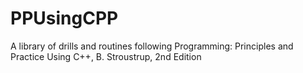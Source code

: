 # PPUsingCPP

A library of drills and routines following Programming: Principles and Practice Using C++, B. Stroustrup, 2nd Edition
